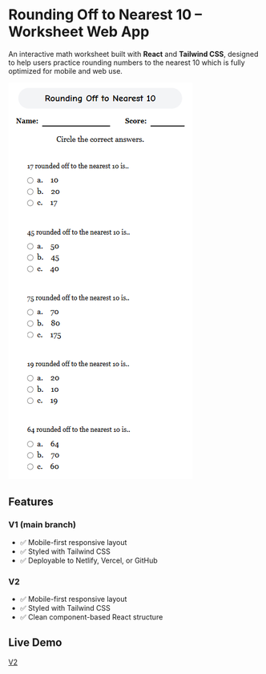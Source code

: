 #  Rounding Off to Nearest 10 – Worksheet Web App

An interactive math worksheet built with **React** and **Tailwind CSS**, designed to help users practice rounding numbers to the nearest 10 which is fully optimized for mobile and web use.

![Mobile layout](./public/math.png)

## Features
### V1 (main branch)
- ✅ Mobile-first responsive layout
- ✅ Styled with Tailwind CSS
- ✅ Deployable to Netlify, Vercel, or GitHub 

### V2 
- ✅ Mobile-first responsive layout
- ✅ Styled with Tailwind CSS
- ✅ Clean component-based React structure

## Live Demo
[V2](https://mathwsheet.netlify.app)